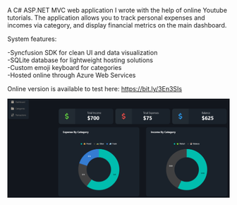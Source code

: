 A C# ASP.NET MVC web application I wrote with the help of online Youtube tutorials. 
The application allows you to track personal expenses and incomes via category, and display financial metrics on the main dashboard.

System features:

-Syncfusion SDK for clean UI and data visualization  
-SQLite database for lightweight hosting solutions  
-Custom emoji keyboard for categories  
-Hosted online through Azure Web Services

Online version is available to test here: https://bit.ly/3En3SIs

![Alt Text](https://raw.githubusercontent.com/bchung2017/PersonalFinanceDashboard/refs/heads/master/Screenshot%202025-02-02%20215237.png)

